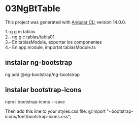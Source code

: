 # 03NgBtTable

This project was generated with [Angular CLI](https://github.com/angular/angular-cli) version 14.0.0.

1.-g g m tablas<br />
2.- ng g c tablas/tabla01<br />
3.- En tablasModule, exportar los componentes<br />
4.- En app.module, importat tablasModule.ts<br />

## instalar ng-bootstrap
ng add @ng-bootstrap/ng-bootstrap
## instalar bootstrap-icons
npm i bootstrap-icons --save

Then add this line to your styles.css file:
@import "~bootstrap-icons/font/bootstrap-icons.css";


